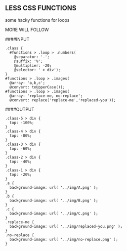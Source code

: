 ## LESS CSS FUNCTIONS

some hacky functions for loops

MORE WILL FOLLOW

####INPUT

    .class {
      #functions > .loop > .numbers(
        @separator: '-';
        @suffix: '%';
        @multiplier: -20;
        @selector: ' > div');
    }
    #functions > .loop > .images(
      @array: 'a,b,c';
      @convert: toUpperCase());
    #functions > .loop > .images(
      @array: 'replace-me, no-replace';
      @convert: replace('replace-me','replaced-you'));


####OUTPUT

    .class-5 > div {
      top: -100%;
    }
    .class-4 > div {
      top: -80%;
    }
    .class-3 > div {
      top: -60%;
    }
    .class-2 > div {
      top: -40%;
    }
    .class-1 > div {
      top: -20%;
    }
    .a {
      background-image: url( '../img/A.png' );
    }
    .b {
      background-image: url( '../img/B.png' );
    }
    .c {
      background-image: url( '../img/C.png' );
    }
    .replace-me {
      background-image: url( '../img/replaced-you.png' );
    }
    .no-replace {
      background-image: url( '../img/no-replace.png' );
    }
